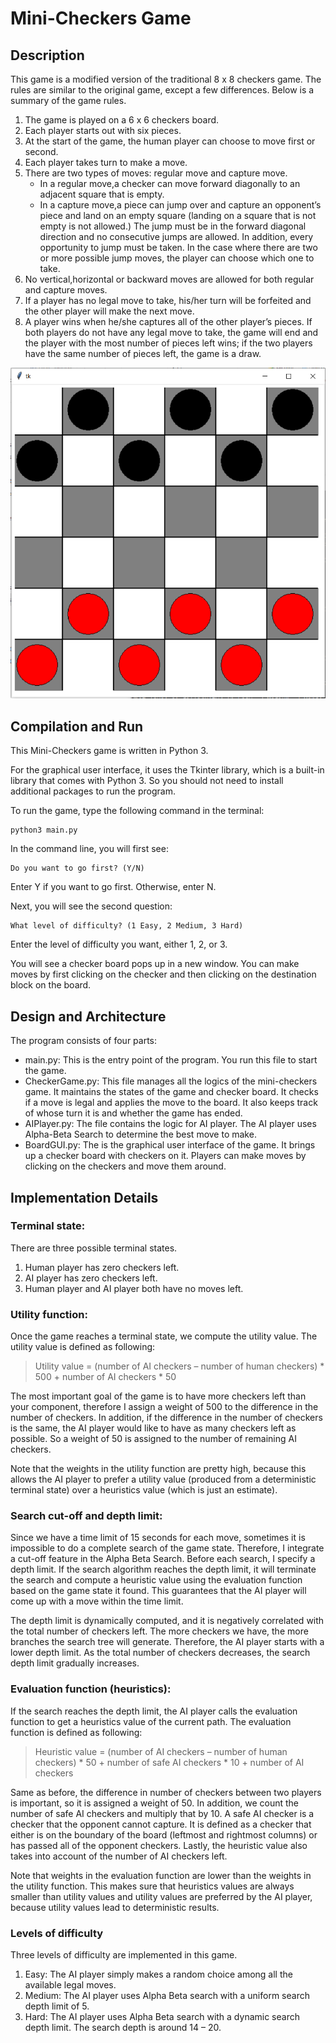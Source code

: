 # Mini-Checkers Game
## Description
This game is a modified version of the traditional 8 x 8 checkers game. The rules are similar to the original game, except a few differences. Below is a summary of the game rules.
1. The game is played on a 6 x 6 checkers board.
2. Each player starts out with six pieces.
3. At the start of the game, the human player can choose to move first or second.
4. Each player takes turn to make a move.
5. There are two types of moves: regular move and capture move. 
    * In a regular move,a checker can move forward diagonally to an adjacent square that is empty.
    * In a capture move,a piece can jump over and capture an opponent’s piece and land on an empty square (landing on a square that is not empty is not allowed.) The jump must be in the forward diagonal direction and no consecutive jumps are allowed. In addition, every opportunity to jump must be taken. In the case where there are two or more possible jump moves, the player can choose which one to take.
6. No vertical,horizontal or backward moves are allowed for both regular and capture moves.
7. If a player has no legal move to take, his/her turn will be forfeited and the other player will make the next move.
8. A player wins when he/she captures all of the other player’s pieces. If both players do not have any legal move to take, the game will end and the player with the most number of pieces left wins; if the two players have the same number of pieces left, the game is a draw.

![](images/screenshot.PNG)


## Compilation and Run
This Mini-Checkers game is written in Python 3. 

For the graphical user interface, it uses the Tkinter library, which is a built-in library that comes with Python 3. So you should not need to install additional packages to run the program.

To run the game, type the following command in the terminal:
```
python3 main.py 
```

In the command line, you will first see:
```
Do you want to go first? (Y/N)
```
Enter Y if you want to go first. Otherwise, enter N. 

Next, you will see the second question:
```
What level of difficulty? (1 Easy, 2 Medium, 3 Hard)
```
Enter the level of difficulty you want, either 1, 2, or 3.

You will see a checker board pops up in a new window. You can make moves by first clicking on the checker and then clicking on the destination block on the board.


## Design and Architecture
The program consists of four parts:
*	main.py: This is the entry point of the program. You run this file to start the game.
*	CheckerGame.py: This file manages all the logics of the mini-checkers game. It maintains the states of the game and checker board. It checks if a move is legal and applies the move to the board. It also keeps track of whose turn it is and whether the game has ended.
*	AIPlayer.py: The file contains the logic for AI player. The AI player uses Alpha-Beta Search to determine the best move to make.
*	BoardGUI.py: The is the graphical user interface of the game. It brings up a checker board with checkers on it. Players can make moves by clicking on the checkers and move them around. 


## Implementation Details
### Terminal state: 
There are three possible terminal states.
1. Human player has zero checkers left.
2. AI player has zero checkers left.
3. Human player and AI player both have no moves left.

### Utility function: 
Once the game reaches a terminal state, we compute the utility value. 
The utility value is defined as following:

> Utility value = (number of AI checkers – number of human checkers) * 500 
                         + number of AI checkers * 50
                         
The most important goal of the game is to have more checkers left than your component, therefore I assign a weight of 500 to the difference in the number of checkers. In addition, if the difference in the number of checkers is the same, the AI player would like to have as many checkers left as possible. So a weight of 50 is assigned to the number of remaining AI checkers.

Note that the weights in the utility function are pretty high, because this allows the AI player to prefer a utility value (produced from a deterministic terminal state) over a heuristics value (which is just an estimate).

### Search cut-off and depth limit:
Since we have a time limit of 15 seconds for each move, sometimes it is impossible to do a complete search of the game state. Therefore, I integrate a cut-off feature in the Alpha Beta Search. Before each search, I specify a depth limit. If the search algorithm reaches the depth limit, it will terminate the search and compute a heuristic value using the evaluation function based on the game state it found. This guarantees that the AI player will come up with a move within the time limit.

The depth limit is dynamically computed, and it is negatively correlated with the total number of checkers left. The more checkers we have, the more branches the search tree will generate. Therefore, the AI player starts with a lower depth limit. As the total number of checkers decreases, the search depth limit gradually increases.

### Evaluation function (heuristics): 
If the search reaches the depth limit, the AI player calls the evaluation function to get a heuristics value of the current path. The evaluation function is defined as following:

> Heuristic value = (number of AI checkers – number of human checkers) * 50
                            + number of safe AI checkers * 10 
                            + number of AI checkers

Same as before, the difference in number of checkers between two players is important, so it is assigned a weight of 50. In addition, we count the number of safe AI checkers and multiply that by 10. A safe AI checker is a checker that the opponent cannot capture. It is defined as a checker that either is on the boundary of the board (leftmost and rightmost columns) or has passed all of the opponent checkers. Lastly, the heuristic value also takes into account of the number of AI checkers left.

Note that weights in the evaluation function are lower than the weights in the utility function. This makes sure that heuristics values are always smaller than utility values and utility values are preferred by the AI player, because utility values lead to deterministic results.

### Levels of difficulty
Three levels of difficulty are implemented in this game.
1. Easy: The AI player simply makes a random choice among all the available legal moves.
2. Medium: The AI player uses Alpha Beta search with a uniform search depth limit of 5.
3. Hard: The AI player uses Alpha Beta search with a dynamic search depth limit. The search depth is around 14 – 20. 
